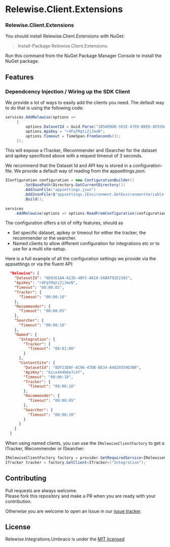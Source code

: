 # Relewise.Client.Extensions

### Relewise.Client.Extensions

You should install Relewise.Client.Extensions with NuGet:

> Install-Package Relewise.Client.Extensions

Run this command from the NuGet Package Manager Console to install the NuGet package.

## Features

### Dependcency Injection / Wiring up the SDK Client

We provide a lot of ways to easily add the clients you need. The default way to do that is using the following code:
```csharp
services.AddRelewise(options =>
     {
         options.DatasetId = Guid.Parse("1B5A09DB-561E-47E0-B8ED-4E559A1B7EB9");
         options.ApiKey = "r4FqfMqtiZjJmoN";
         options.Timeout = TimeSpan.FromSeconds(3);
     });
```
This will expose a ITracker, IRecommender and ISearcher for the dataset and apikey specificed above with a request timeout of 3 seconds.

We recommend that the Dataset Id and API key is stored in a configuration-file. We provide a default way of reading from the appsettings.json:
```csharp
IConfiguration configuration = new ConfigurationBuilder()
        .SetBasePath(Directory.GetCurrentDirectory())
        .AddJsonFile("appsettings.json")
        .AddJsonFile($"appsettings.{Environment.GetEnvironmentVariable("ASPNETCORE_ENVIRONMENT") ?? "Development"}.json", true)
        .Build();
        
services
    .AddRelewise(options => options.ReadFromConfiguration(configuration));
```

The configuration offers a lot of nifty features, should as 
- Set specific dataset, apikey or timeout for either the tracker, the recommender or the searcher.
- Named clients to allow different configuration for integrations etc or to use for a multi site-setup.

Here is a full example of all the configuration settings we provide via the appsettings or via the fluent API:
```json
  "Relewise": {
    "DatasetId": "6D9361AA-A23D-4BF2-A818-5ABA792E2102",
    "ApiKey": "r4FqfMqtiZjJmoN",
    "Timeout": "00:00:03",
    "Tracker": {
      "Timeout": "00:00:10"
    },
    "Recommender": {
      "Timeout": "00:00:05"
    },
    "Searcher": {
      "Timeout": "00:00:10"
    },
    "Named": {
      "Integration": {
        "Tracker": {
          "Timeout": "00:01:00"
        }
      },
      "ContentSite": {
        "DatasetId": "8DF23DAF-6C96-47DB-BE34-84629359D3B8",
        "ApiKey": "61ce444b6e7c4f",
        "Timeout": "00:00:10",
        "Tracker": {
          "Timeout": "00:00:10"
        },
        "Recommender": {
          "Timeout": "00:00:05"
        },
        "Searcher": {
          "Timeout": "00:00:10"
        }
      }
    }
  }
```

When using named clients, you can use the `IRelewiseClientFactory` to get a ITracker, IRecommender or ISearcher:
```csharp
IRelewiseClientFactory factory = provider.GetRequiredService<IRelewiseClientFactory>();
ITracker tracker = factory.GetClient<ITracker>("Integration");
```

## Contributing

Pull requests are always welcome.  
Please fork this repository and make a PR when you are ready with your contribution.  

Otherwise you are welcome to open an Issue in our [issue tracker](https://github.com/Relewise/relewise-sdk-csharp-extensions/issues).

## License

Relewise.Integrations.Umbraco is under the [MIT licensed](./LICENSE)

